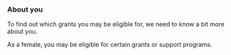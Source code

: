 ### About you

To find out which grants you may be eligible for, we need to know a bit more about you.

As a female, you may be eligible for certain grants or support programs.
